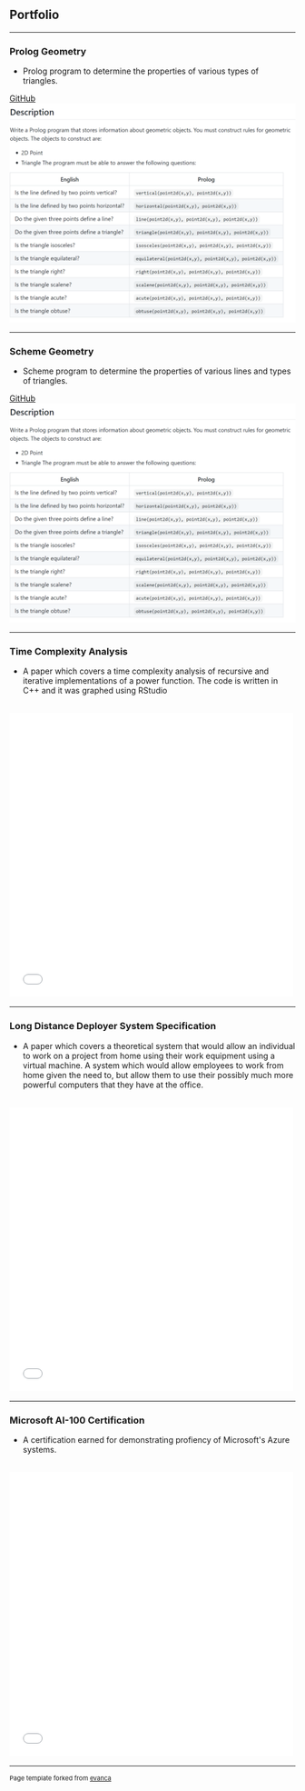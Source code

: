 ## Portfolio

---

### Prolog Geometry

<ul>
  <li>
      Prolog program to determine the properties of various types of triangles.
  </li>
</ul>

[GitHub](https://github.com/DuncanHook/Prolog-Geometry)
<br>
<img src="images/prolog.PNG?raw=true"/>

---

### Scheme Geometry

<ul>
  <li>
      Scheme program to determine the properties of various lines and types of triangles.
  </li>
</ul>

[GitHub](https://github.com/DuncanHook/Triangle-Line-Scheme)
<br>
<img src="images/prolog.PNG?raw=true"/>

---

### Time Complexity Analysis

<ul>
  <li>
   A paper which covers a time complexity analysis of recursive and iterative implementations of a power function. The code is written in C++ and it was graphed using RStudio
  </li>
</ul>

<br>
<embed src="pdf/TimeComplexityAnalysis.pdf" width="500" height="500" 
 type="application/pdf">
<br>

---

### Long Distance Deployer System Specification

<ul>
  <li>
   A paper which covers a theoretical system that would allow an individual to work on a project from home using their work equipment using a virtual machine. A system which would allow employees to work from home given the need to, but allow them to use their possibly much more powerful computers that they have at the office.
  </li>
</ul>

<br>
<embed src="pdf/SystemSpecification.pdf" width="500" height="500" 
 type="application/pdf">
<br>

---

### Microsoft AI-100 Certification

<ul>
  <li>
   A certification earned for demonstrating profiency of Microsoft's Azure systems. 
  </li>
</ul>

<br>
<embed src="pdf/AI-100certification.pdf" width="500" height="500" 
 type="application/pdf">
<br>

---
<p style="font-size:11px">Page template forked from <a href="https://github.com/evanca/quick-portfolio">evanca</a></p>
<!-- Remove above link if you don't want to attibute -->
